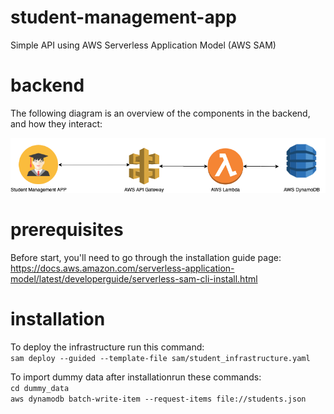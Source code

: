 # student-management-app
Simple API using AWS Serverless Application Model (AWS SAM)

# backend
The following diagram is an overview of the components in the backend, and how they interact:

<p float="left">
  <img src="images/backend_diagram.png" />
</p>

# prerequisites
Before start, you'll need to go through the installation guide page:<br>
https://docs.aws.amazon.com/serverless-application-model/latest/developerguide/serverless-sam-cli-install.html

# installation
To deploy the infrastructure run this command: <br>
`sam deploy --guided --template-file sam/student_infrastructure.yaml`

To import dummy data after installationrun these commands: <br>
`cd dummy_data` <br>
`aws dynamodb batch-write-item --request-items file://students.json`
